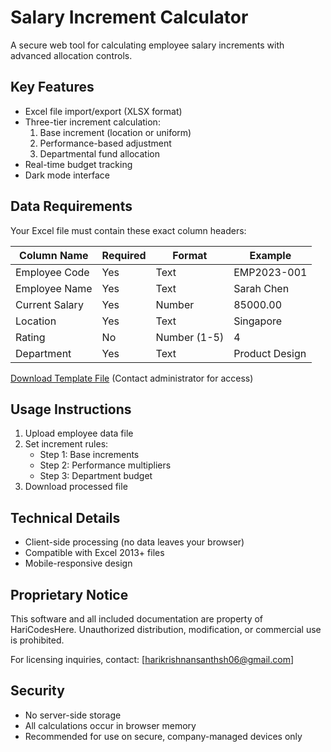 # Salary Increment Calculator



A secure web tool for calculating employee salary increments with advanced allocation controls.

## Key Features
- Excel file import/export (XLSX format)
- Three-tier increment calculation:
  1. Base increment (location or uniform)
  2. Performance-based adjustment
  3. Departmental fund allocation
- Real-time budget tracking
- Dark mode interface

## Data Requirements
Your Excel file must contain these exact column headers:

| Column Name        | Required | Format       | Example        |
|--------------------|----------|--------------|----------------|
| Employee Code      | Yes      | Text         | EMP2023-001    |
| Employee Name      | Yes      | Text         | Sarah Chen     |
| Current Salary     | Yes      | Number       | 85000.00       |
| Location           | Yes      | Text         | Singapore      |
| Rating             | No       | Number (1-5) | 4              |
| Department         | Yes      | Text         | Product Design |

[Download Template File](#) (Contact administrator for access)


## Usage Instructions
1. Upload employee data file
2. Set increment rules:
   - Step 1: Base increments
   - Step 2: Performance multipliers
   - Step 3: Department budget
3. Download processed file

## Technical Details
- Client-side processing (no data leaves your browser)
- Compatible with Excel 2013+ files
- Mobile-responsive design

## Proprietary Notice
This software and all included documentation are property of HariCodesHere. Unauthorized distribution, modification, or commercial use is prohibited.

For licensing inquiries, contact: [harikrishnansanthsh06@gmail.com]

## Security
- No server-side storage
- All calculations occur in browser memory
- Recommended for use on secure, company-managed devices only